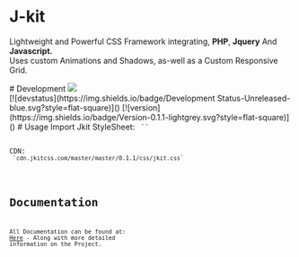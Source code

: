 # J-kit
<p> Lightweight and Powerful CSS Framework integrating, <b>PHP</b>, <b>Jquery</b> And <b>Javascript.</b></br>
Uses custom Animations and Shadows, as-well as a Custom Responsive Grid. </br>
</p>
# Development
<a href="https://codeclimate.com/github/Jake7500/Jakekit.css"><img src="https://codeclimate.com/github/Jake7500/Jakekit.css/badges/issue_count.svg" /></a>
</br>[![devstatus](https://img.shields.io/badge/Development Status-Unreleased-blue.svg?style=flat-square)]()
[![version](https://img.shields.io/badge/Version-0.1.1-lightgrey.svg?style=flat-square)]()
# Usage
Import Jkit StyleSheet:
<code> `<link rel="stylesheet" type="text/css" href="jkit.css">` 
</br>
CDN:
<code> `cdn.jkitcss.com/master/master/0.1.1/css/jkit.css` 
</br>



# Documentation
All Documentation can be found at: 
<a href="https://jkitcss.com">Here</a> -
Along with more detailed information on the Project.
